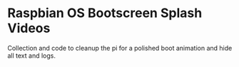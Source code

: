 # Raspbian OS Bootscreen Splash Videos
 Collection and code to cleanup the pi for a polished boot animation and hide all text and logs.
